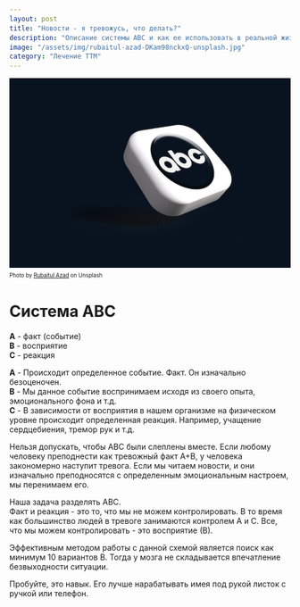 ```yaml
---
layout: post
title: "Новости - я тревожусь, что делать?"
description: "Описание системы АВС и как ее использовать в реальной жизни"
image: "/assets/img/rubaitul-azad-DKam98nckxQ-unsplash.jpg"
category: "Лечение ТТМ"
---
```

<img 
    src="/assets/img/rubaitul-azad-DKam98nckxQ-unsplash.jpg" 
    alt="Новости - я тревожусь, что делать?"
    class="mb-0">
<sup><sub>
Photo by <a href="https://unsplash.com/@rubaitulazad" rel=nofollow >Rubaitul Azad</a> on Unsplash
</sub></sup>


# Система АВС

**А** - факт (событие)  
**В** - восприятие  
**С** - реакция  

**А** - Происходит определенное событие. Факт. Он изначально безоценочен.  
**В** - Мы данное событие воспринимаем исходя из своего опыта, эмоционального фона и т.д.  
**С** - В зависимости от восприятия в нашем организме на физическом уровне происходит определенная реакция. 
Например, учащение сердцебиения, тремор рук и т.д.

Нельзя допускать, чтобы АВС были слеплены вместе. Если любому человеку преподнести как тревожный факт А+В, у человека закономерно наступит тревога.
Если мы читаем новости, и они изначально преподносятся с определенным эмоциональным настроем, мы перенимаем его.

Наша задача разделять АВС.  
Факт и реакция - это то, что мы не можем контролировать. 
В то время как большинство людей в тревоге занимаются контролем А и С. 
Все, что мы можем контролировать - это восприятие (В).

Эффективным методом работы с данной схемой является поиск как минимум 10 вариантов В. 
Тогда у мозга не складывается впечатление безвыходности ситуации.  

Пробуйте, это навык. Его лучше нарабатывать имея под рукой листок с ручкой или телефон.